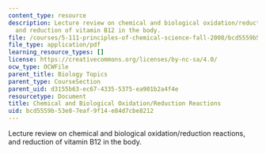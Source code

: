 ```yaml
---
content_type: resource
description: Lecture review on chemical and biological oxidation/reduction reactions,
  and reduction of vitamin B12 in the body.
file: /courses/5-111-principles-of-chemical-science-fall-2008/bcd5559b53e87eaf9f14e84d7cbe8212_bioex_lect26.pdf
file_type: application/pdf
learning_resource_types: []
license: https://creativecommons.org/licenses/by-nc-sa/4.0/
ocw_type: OCWFile
parent_title: Biology Topics
parent_type: CourseSection
parent_uid: d3155b63-ec67-4335-5375-ea901b2a4f4e
resourcetype: Document
title: Chemical and Biological Oxidation/Reduction Reactions
uid: bcd5559b-53e8-7eaf-9f14-e84d7cbe8212
---
```

Lecture review on chemical and biological oxidation/reduction reactions, and reduction of vitamin B12 in the body.